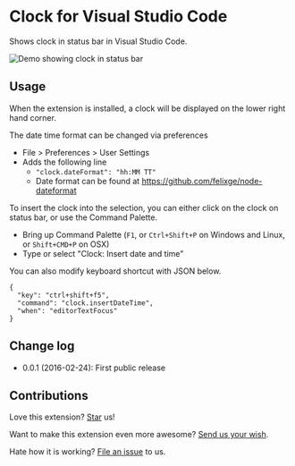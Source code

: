 # Clock for Visual Studio Code
Shows clock in status bar in Visual Studio Code.

![Demo showing clock in status bar](https://raw.githubusercontent.com/compulim/vscode-clock/master/demo.png)

## Usage
When the extension is installed, a clock will be displayed on the lower right hand corner.

The date time format can be changed via preferences
* File > Preferences > User Settings
* Adds the following line
  *	```"clock.dateFormat": "hh:MM TT"```
  * Date format can be found at https://github.com/felixge/node-dateformat

To insert the clock into the selection, you can either click on the clock on status bar, or use the Command Palette.
* Bring up Command Palette (`F1`, or `Ctrl+Shift+P` on Windows and Linux, or `Shift+CMD+P` on OSX)
* Type or select "Clock: Insert date and time"

You can also modify keyboard shortcut with JSON below.
```
{
  "key": "ctrl+shift+f5",
  "command": "clock.insertDateTime",
  "when": "editorTextFocus"
}
```

## Change log
* 0.0.1 (2016-02-24): First public release

## Contributions
Love this extension? [Star](https://github.com/compulim/vscode-clock/stargazers) us!

Want to make this extension even more awesome? [Send us your wish](https://github.com/compulim/vscode-clock/issues/new/).

Hate how it is working? [File an issue](https://github.com/compulim/vscode-clock/issues/new/) to us.
